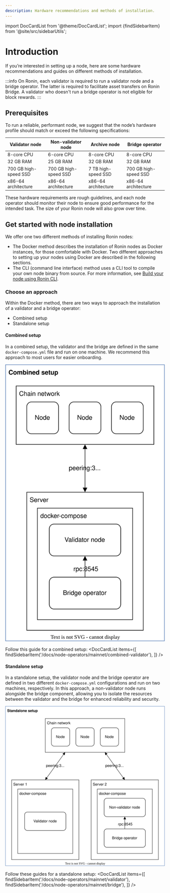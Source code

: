 ```yaml
---
description: Hardware recommendations and methods of installation.
---
```


import DocCardList from '@theme/DocCardList'; 
import {findSidebarItem} from '@site/src/sidebarUtils';

# Introduction
If you’re interested in setting up a node, here are some hardware recommendations and guides on different methods of installation.

:::info
On Ronin, each validator is required to run a validator node and a bridge operator. The latter is required to facilitate asset transfers on Ronin Bridge. A validator who doesn't run a bridge operator is not eligible for block rewards.
:::

## Prerequisites
To run a reliable, performant node, we suggest that the node’s hardware profile should match or exceed the following specifications:

|   Validator node          |   Non-validator node      |   Archive node         |   Bridge operator         |
|---------------------------|---------------------------|------------------------|---------------------------|
|   8-core CPU              |   6-core CPU              |   8-core CPU           |   8-core CPU              |
|   32 GB RAM               |   25 GB RAM               |   32 GB RAM            |   32 GB RAM               |
|   700 GB high-speed SSD   |   700 GB high-speed SSD   |   7 TB high-speed SSD  |   700 GB high-speed SSD   |
|   x86-64 architecture     |   x86-64 architecture     |   x86-64 architecture  |   x86-64 architecture     |

These hardware requirements are rough guidelines, and each node operator should monitor their node to ensure good performance for the intended task. The size of your Ronin node will also grow over time.

## Get started with node installation
We offer one two different methods of installing Ronin nodes:
* The Docker method describes the installation of Ronin nodes as Docker instances, for those comfortable with Docker. Two different approaches to setting up your nodes using Docker are described in the following sections.
* The CLI (command line interface) method uses a CLI tool to compile your own node binary from source. For more information, see [Build your node using Ronin CLI](./../cli.md).

### Choose an approach
Within the Docker method, there are two ways to approach the installation of a validator and a bridge operator:
* Combined setup
* Standalone setup

#### Combined setup
In a combined setup, the validator and the bridge are defined in the same `docker-compose.yml` file and run on one machine. We recommend this approach to most users for easier onboarding.

![combined-setup](assets/combined-setup.svg)

Follow this guide for a combined setup:
<DocCardList items={[ 
    findSidebarItem('/docs/node-operators/mainnet/combined-validator'),
    ]} />

#### Standalone setup
In a standalone setup, the validator node and the bridge operator are defined in two different `docker-compose.yml` configurations and run on two machines, respectively. In this approach, a non-validator node runs alongside the bridge component, allowing you to isolate the resources between the validator and the bridge for enhanced reliability and security.

![standalone-setup](assets/standalone-setup.svg)

Follow these guides for a standalone setup:
<DocCardList items={[ 
    findSidebarItem('/docs/node-operators/mainnet/validator'),
    findSidebarItem('/docs/node-operators/mainnet/bridge'),
    ]} />
